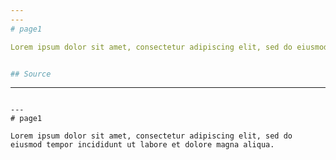 ```yaml
---
---
# page1

Lorem ipsum dolor sit amet, consectetur adipiscing elit, sed do eiusmod tempor incididunt ut labore et dolore magna aliqua.


## Source

```
---
```

---
# page1

Lorem ipsum dolor sit amet, consectetur adipiscing elit, sed do eiusmod tempor incididunt ut labore et dolore magna aliqua.
```
